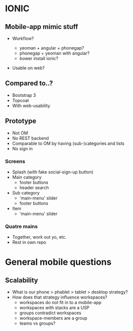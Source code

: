 # IONIC

## Mobile-app mimic stuff

- Workflow?
  - yeoman + angular + phonegap?
  - phonegap + yeoman with angular?
  - bower install ionic?

- Usable on web?

## Compared to..?

- Bootstrap 3
- Topcoat
- With web-usability

## Prototype

- Not OM
- No REST backend
- Comparable to OM by having (sub-)categories and lists
- No sign in

### Screens

- Splash (with fake social-sign-up button)
- Main category
  - footer buttons
  - header search
- Sub category
  - 'main-menu' slider
  - footer buttons
- Item
  - 'main-menu' slider

### Quatre mains

- Together, work out yo, etc.
- Rest in own repo

# General mobile questions

## Scalability

- What is our phone > phablet > tablet > desktop strategy?
- How does that strategy influence workspaces?
  - workspaces do not fit in to a mobile-app
  - workspaces with stacks are a USP
  - groups contradict workspaces
  - workspace-members are a group
  - teams vs groups?
